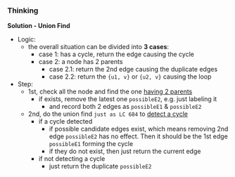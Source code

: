### Thinking
**Solution - Union Find**
- Logic:
  - the overall situation can be divided into **3 cases**:
    - case 1: has a cycle, return the edge causing the cycle
    - case 2: a node has 2 parents
      - case 2.1: return the 2nd edge causing the duplicate edges
      - case 2.2: return the `{u1, v}` or `{u2, v}` causing the loop
- Step:
  - 1st, check all the node and find the one <u>having 2 parents</u>
    - if exists, remove the latest one `possibleE2`, e.g. just labeling it
      - and record both 2 edges as `possibleE1` & `possibleE2`
  - 2nd, do the union find `just as LC 684` to <u>detect a cycle</u>
    - if a cycle detected
      - if possible candidate edges exist, which means removing 2nd edge `possibleE2` has no effect. Then it should be the 1st edge `possibleE1` forming the cycle
      - if they do not exist, then just return the current edge
    - if not detecting a cycle
      - just return the duplicate `possibleE2`